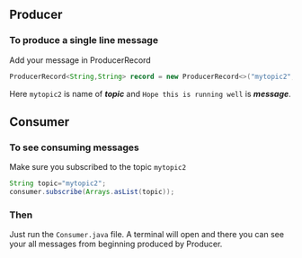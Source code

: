 ## Producer

### To produce a single line message
Add your message in ProducerRecord
```java
ProducerRecord<String,String> record = new ProducerRecord<>("mytopic2","Hope this is running well");
```
Here `mytopic2` is name of ***topic*** and `Hope this is running well` is ***message***.

## Consumer
### To see consuming messages
Make sure you subscribed to the topic `mytopic2`
```java
String topic="mytopic2";
consumer.subscribe(Arrays.asList(topic));
```
### Then
Just run the `Consumer.java` file. A terminal will open and there you can see your all messages from beginning produced by Producer.
